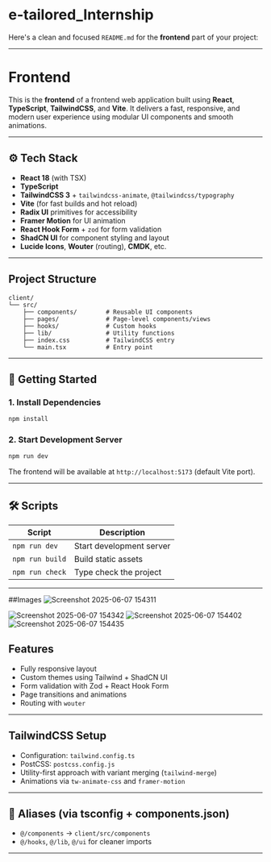 # e-tailored_Internship
Here's a clean and focused `README.md` for the **frontend** part of your project:

---

# Frontend 

This is the **frontend** of a frontend web application built using **React**, **TypeScript**, **TailwindCSS**, and **Vite**. It delivers a fast, responsive, and modern user experience using modular UI components and smooth animations.

---

## ⚙️ Tech Stack

* **React 18** (with TSX)
* **TypeScript**
* **TailwindCSS 3** + `tailwindcss-animate`, `@tailwindcss/typography`
* **Vite** (for fast builds and hot reload)
* **Radix UI** primitives for accessibility
* **Framer Motion** for UI animation
* **React Hook Form** + `zod` for form validation
* **ShadCN UI** for component styling and layout
* **Lucide Icons**, **Wouter** (routing), **CMDK**, etc.

---

##  Project Structure

```
client/
└── src/
    ├── components/        # Reusable UI components
    ├── pages/             # Page-level components/views
    ├── hooks/             # Custom hooks
    ├── lib/               # Utility functions
    ├── index.css          # TailwindCSS entry
    └── main.tsx           # Entry point
```

---

## 🚀 Getting Started

### 1. Install Dependencies

```bash
npm install
```

### 2. Start Development Server

```bash
npm run dev
```

The frontend will be available at `http://localhost:5173` (default Vite port).

---

## 🛠️ Scripts

| Script          | Description              |
| --------------- | ------------------------ |
| `npm run dev`   | Start development server |
| `npm run build` | Build static assets      |
| `npm run check` | Type check the project   |

---
##Images
![Screenshot 2025-06-07 154311](https://github.com/user-attachments/assets/8dab5dd3-8d24-46b2-84b4-5703ca963363)

![Screenshot 2025-06-07 154342](https://github.com/user-attachments/assets/75d3a0c3-d574-4193-8db8-281c47e84e7c)
![Screenshot 2025-06-07 154402](https://github.com/user-attachments/assets/54e3844e-54bc-4344-aa29-8f48d6c1bfc4)
![Screenshot 2025-06-07 154435](https://github.com/user-attachments/assets/c95ac3a6-7959-4c43-8184-dcebee91929d)







##  Features

*  Fully responsive layout
*  Custom themes using Tailwind + ShadCN UI
*  Form validation with Zod + React Hook Form
* Page transitions and animations
*  Routing with `wouter`

---

##  TailwindCSS Setup

* Configuration: `tailwind.config.ts`
* PostCSS: `postcss.config.js`
* Utility-first approach with variant merging (`tailwind-merge`)
* Animations via `tw-animate-css` and `framer-motion`

---

## 🔗 Aliases (via tsconfig + components.json)

* `@/components` → `client/src/components`
* `@/hooks`, `@/lib`, `@/ui` for cleaner imports

---


